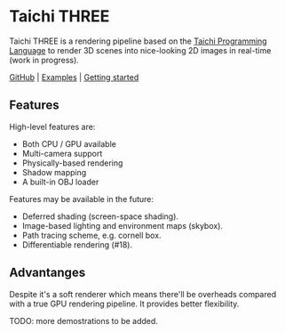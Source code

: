 # Taichi THREE

Taichi THREE is a rendering pipeline based on the [Taichi Programming Language](https://github.com/taichi-dev/taichi) to render 3D scenes into nice-looking 2D images in real-time (work in progress).

[GitHub](https://github.com/taichi-dev/taichi_three) | [Examples](https://github.com/taichi-dev/taichi_three/tree/master/examples) | [Getting started](installation.md)

## Features

High-level features are:

- Both CPU / GPU available
- Multi-camera support
- Physically-based rendering
- Shadow mapping
- A built-in OBJ loader

Features may be available in the future:

* Deferred shading (screen-space shading).
* Image-based lighting and environment maps (skybox).
* Path tracing scheme, e.g. cornell box.
* Differentiable rendering (#18).

## Advantanges

Despite it's a soft renderer which means there'll be overheads compared with a true GPU rendering pipeline. It provides better flexibility.

TODO: more demostrations to be added.